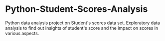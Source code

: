 # Python-Student-Scores-Analysis
Python data analysis project on Student's scores data set. 
Exploratory data analysis to find out insights of student's score and the impact on scores in various aspects.
